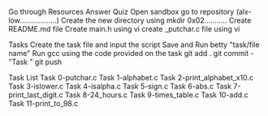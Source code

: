 Go through Resources
Answer Quiz
Open sandbox
go to repository (alx-low..................)
Create the new directory using mkdir 0x02...........
Create README.md file
Create main.h using vi
create _putchar.c file using vi

Tasks
Create the task file  and input the script
Save and Run betty "task/file name"
Run gcc using the code provided on the task
git add .
git commit - "Task <number>"
git push

Task List
Task 0-putchar.c 
Task 1-alphabet.c
Task 2-print_alphabet_x10.c 
Task 3-islower.c 
Task 4-isalpha.c
Task 5-sign.c 
Task 6-abs.c 
Task 7-print_last_digit.c 
Task 8-24_hours.c 
Task 9-times_table.c 
Task 10-add.c 
Task 11-print_to_98.c
